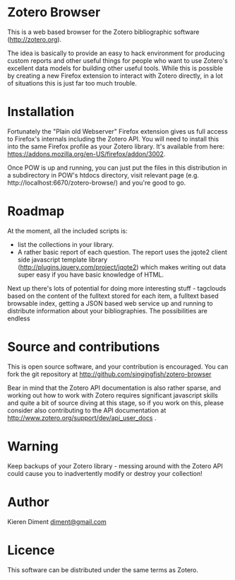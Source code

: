 Zotero Browser
==============

This is a web based browser for the Zotero bibliographic software
(http://zotero.org). 

The idea is basically to provide an easy to hack environment for
producing custom reports and other useful things for people who want
to use Zotero's excellent data models for building other useful
tools.  While this is possible by creating a new Firefox extension to
interact with Zotero directly, in a lot of situations this is just far too
much trouble.  

Installation
============

Fortunately the "Plain old Webserver" Firefox extension gives us full
access to Firefox's internals including the Zotero API.  You will need
to install this into the same Firefox profile as your Zotero
library. It's available from here:
https://addons.mozilla.org/en-US/firefox/addon/3002.

Once POW is up and running, you can just put the files in this
distribution in a subdirectory in POW's htdocs directory, visit
relevant page (e.g. http://localhost:6670/zotero-browse/) and you're
good to go.

Roadmap
=======

At the moment, all the included scripts is:

  - list the collections in your library.  
  - A rather basic report of each question.  The report uses the jqote2 client side javascript template library (http://plugins.jquery.com/project/jqote2) which makes writing out data super easy if you have basic knowledge of HTML.

Next up there's lots of potential for doing more interesting stuff -
tagclouds based on the content of the fulltext stored for each item, a
fulltext based browsable index, getting a JSON based web service up
and running to distribute information about your bibliographies.  The
possibilities are endless

Source and contributions
========================

This is open source software, and your contribution is encouraged.
You can fork the git repository at
http://github.com/singingfish/zotero-browser

Bear in mind that the Zotero API documentation is also rather sparse,
and working out how to work with Zotero requires significant
javascript skills and quite a bit of source diving at this stage, so
if you work on this, please consider also contributing to the API
documentation at http://www.zotero.org/support/dev/api_user_docs .


Warning
=======

Keep backups of your Zotero library - messing around with the Zotero
API could cause you to inadvertently modify or destroy your collection!

Author
======

Kieren Diment <diment@gmail.com>

Licence
=======

This software can be distributed under the same terms as Zotero.
